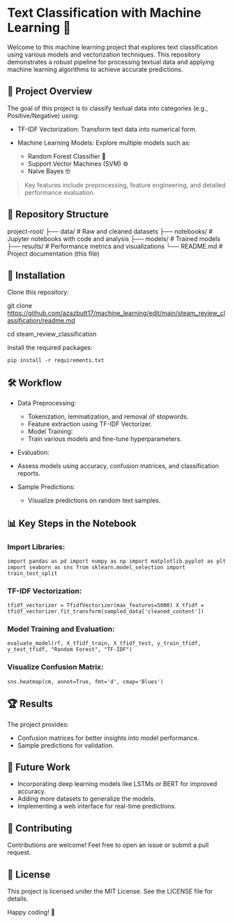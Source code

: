 # Text Classification with Machine Learning 🚀

Welcome to this machine learning project that explores text classification using various models and vectorization techniques. This repository demonstrates a robust pipeline for processing textual data and applying machine learning algorithms to achieve accurate predictions.

## 📝 Project Overview

The goal of this project is to classify textual data into categories (e.g., Positive/Negative) using:

- TF-IDF Vectorization: Transform text data into numerical form.

- Machine Learning Models: Explore multiple models such as:
    - Random Forest Classifier 🌲
    - Support Vector Machines (SVM) ⚙️
    - Naive Bayes 🤓

> Key features include preprocessing, feature engineering, and detailed performance evaluation.

## 📂 Repository Structure

project-root/
├── data/                   # Raw and cleaned datasets
├── notebooks/              # Jupyter notebooks with code and analysis
├── models/                 # Trained models
├── results/                # Performance metrics and visualizations
└── README.md               # Project documentation (this file)

## 🔧 Installation

Clone this repository:

git clone https://github.com/azazbutt17/machine_learning/edit/main/steam_review_classification/readme.md

cd steam_review_classification

Install the required packages:

`pip install -r requirements.txt`

## 🛠️ Workflow

- Data Preprocessing:
  - Tokenization, lemmatization, and removal of stopwords.
  - Feature extraction using TF-IDF Vectorizer.
  - Model Training:
  - Train various models and fine-tune hyperparameters.

- Evaluation:
-   Assess models using accuracy, confusion matrices, and classification reports.

- Sample Predictions:
  - Visualize predictions on random text samples.

## 📊 Key Steps in the Notebook

### Import Libraries:

`import pandas as pd
import numpy as np
import matplotlib.pyplot as plt
import seaborn as sns
from sklearn.model_selection import train_test_split`

### TF-IDF Vectorization:

`tfidf_vectorizer = TfidfVectorizer(max_features=5000)
X_tfidf = tfidf_vectorizer.fit_transform(sampled_data['cleaned_content'])`

### Model Training and Evaluation:

`evaluate_model(rf, X_tfidf_train, X_tfidf_test, y_train_tfidf, y_test_tfidf, "Random Forest", "TF-IDF")`

### Visualize Confusion Matrix:

`sns.heatmap(cm, annot=True, fmt='d', cmap='Blues')`

## 🏆 Results

The project provides:

- Confusion matrices for better insights into model performance.
- Sample predictions for validation.

## 🌟 Future Work

- Incorporating deep learning models like LSTMs or BERT for improved accuracy.
- Adding more datasets to generalize the models.
- Implementing a web interface for real-time predictions.

## 🤝 Contributing

Contributions are welcome! Feel free to open an issue or submit a pull request.

## 📜 License

This project is licensed under the MIT License. See the LICENSE file for details.

Happy coding! 🎉
